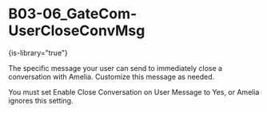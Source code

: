 # B03-06_GateCom-UserCloseConvMsg

{is-library="true"}

<snippet id="B03-06_GateCom-UserCloseConvMsg_snippet">



The specific message your user can send to immediately close a conversation with Amelia. Customize this message as needed.

You must set Enable Close Conversation on User Message to Yes, or Amelia ignores this setting.


</snippet>